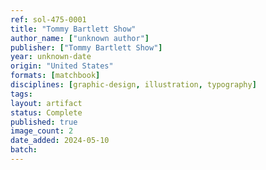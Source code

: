 ```yaml
---
ref: sol-475-0001
title: "Tommy Bartlett Show"
author_name: ["unknown author"]
publisher: ["Tommy Bartlett Show"]
year: unknown-date
origin: "United States"
formats: [matchbook]
disciplines: [graphic-design, illustration, typography]
tags:
layout: artifact
status: Complete
published: true
image_count: 2
date_added: 2024-05-10
batch:
---
```

